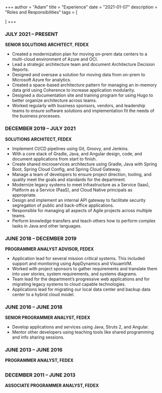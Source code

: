 +++
author = "Adam"
title = "Experience"
date = "2021-01-07"
description = "Roles and Responsibilities"
tags = [
    
]
+++

### **JULY 2021 – PRESENT**  

**SENIOR SOLUTIONS ARCHITECT**, **FEDEX**  
- Created a modernization plan for moving on-prem data centers to a multi-cloud environment of Azure and OCI.  
- Lead a strategic architecture team and document Architecture Decision Reports.  
- Designed and oversaw a solution for moving data from on-prem to Microsoft Azure for analytics.  
- Created a space-based architecture pattern for managing an in-memory data grid using Coherence to increase application modularity.  
- Designed a documentation site and training program for using Hugo to better organize architecture across teams. 
- Worked regularly with business sponsors, vendors, and leadership teams to ensure software solutions and implementation fit the needs of the business processes.  

### **DECEMBER 2019 – JULY 2021**  
**SOLUTIONS ARCHITECT, FEDEX**  
- Implement CI/CD pipelines using Git, Groovy, and Jenkins.  
- With a core stack of Gradle, Java, and Angular design, code, and document applications from start to finish.  
- Create shared microservices architecture using Gradle, Java with Spring Boot, Spring Cloud Config, and Spring Cloud Gateway.   
- Manage a team of developers to ensure project direction, tooling, and quality meet the goals and standards for the department.  
- Modernize legacy systems to meet Infrastructure as a Service (Iaas), Platform as a Service (PaaS), and Cloud Native principals as appropriate.  
- Design and implement an internal API gateway to facilitate security segregation of public and back-office applications.  
- Responsible for managing all aspects of Agile projects across multiple teams.  
- Perform knowledge transfers and teach others how to perform complex tasks in Java and other languages.  
###  
### **JUNE 2018 – DECEMBER 2019**  
**PROGRAMMER ANALYST ADVISOR, FEDEX**  
- Application lead for several mission critical systems.  This included support and monitoring using AppDynamics and VisuamVM.   
- Worked with project sponsors to gather requirements and translate them into user stories, system requirements, and systems diagrams.  
- Team lead for the department’s progressive web applications and for migrating legacy systems to cloud capable technologies.  
- Applications lead for migrating our local data center and backup data center to a hybrid cloud model.  

###  
### **JUNE 2016 – JUNE 2018**  
**SENIOR PROGRAMMER ANALYST, FEDEX**  
- Develop applications and services using Java, Struts 2, and Angular.  
- Mentor other developers using teaching tools like shared programming and info sharing sessions.  

### **JUNE 2013 – JUNE 2016**  
**PROGRAMMER ANALYST, FEDEX**  
##  
### **DECEMBER 2011 – JUNE 2013**  
**ASSOCIATE PROGRAMMER ANALYST, FEDEX**   
